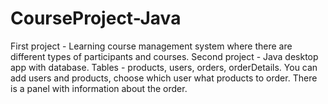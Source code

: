 # CourseProject-Java
First project - Learning course management system where there are different types of participants and courses.
Second project - Java desktop app with database. Tables - products, users, orders, orderDetails. You can add users and products, choose which user what products to order. There is a panel with information about the order.
